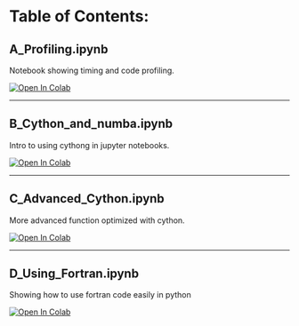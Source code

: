 # Table of Contents:

## A_Profiling.ipynb

Notebook showing timing and code profiling.

[![Open In Colab](https://colab.research.google.com/assets/colab-badge.svg)](https://colab.research.google.com/github/uofscphysics/STEM_Python_Course/blob/Summer2020/02_Week2/Workshop_CodeOptimization/A_Profiling.ipynb)

_____
## B_Cython_and_numba.ipynb

Intro to using cythong in jupyter notebooks.

[![Open In Colab](https://colab.research.google.com/assets/colab-badge.svg)](https://colab.research.google.com/github/uofscphysics/STEM_Python_Course/blob/Summer2020/02_Week2/Workshop_CodeOptimization/B_Cython_and_numba.ipynb)

_____
## C_Advanced_Cython.ipynb

More advanced function optimized with cython.

[![Open In Colab](https://colab.research.google.com/assets/colab-badge.svg)](https://colab.research.google.com/github/uofscphysics/STEM_Python_Course/blob/Summer2020/02_Week2/Workshop_CodeOptimization/C_Advanced_Cython.ipynb)

_____
## D_Using_Fortran.ipynb

Showing how to use fortran code easily in python

[![Open In Colab](https://colab.research.google.com/assets/colab-badge.svg)](https://colab.research.google.com/github/uofscphysics/STEM_Python_Course/blob/Summer2020/02_Week2/Workshop_CodeOptimization/D_Using_Fortran.ipynb)
